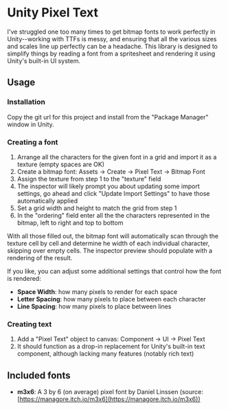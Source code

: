 # Unity Pixel Text

I've struggled one too many times to get bitmap fonts to work perfectly in Unity--working with TTFs
is messy, and ensuring that all the various sizes and scales line up perfectly can be a headache. This
library is designed to simplify things by reading a font from a spritesheet and rendering it using
Unity's built-in UI system.

## Usage

### Installation

Copy the git url for this project and install from the "Package Manager" window in Unity.

### Creating a font

1. Arrange all the characters for the given font in a grid and import it as a texture (empty spaces
   are OK)
2. Create a bitmap font: Assets -> Create -> Pixel Text -> Bitmap Font
3. Assign the texture from step 1 to the "texture" field
4. The inspector will likely prompt you about updating some import settings, go ahead and click
   "Update Import Settings" to have those automatically applied
5. Set a grid width and height to match the grid from step 1
6. In the "ordering" field enter all the the characters represented in the bitmap, left to right and
   top to bottom

With all those filled out, the bitmap font will automatically scan through the texture cell by cell
and determine he width of each individual character, skipping over empty cells. The inspector preview
should populate with a rendering of the result.

If you like, you can adjust some additional settings that control how the font is rendered:

- **Space Width**: how many pixels to render for each space
- **Letter Spacing**: how many pixels to place between each character
- **Line Spacing**: how many pixels to place between lines

### Creating text

1. Add a "Pixel Text" object to canvas: Component -> UI -> Pixel Text
2. It should function as a drop-in replacement for Unity's built-in text component, although lacking
   many features (notably rich text)

## Included fonts

- **m3x6**: A 3 by 6 (on average) pixel font by Daniel Linssen
  (source: [https://managore.itch.io/m3x6](https://managore.itch.io/m3x6))
